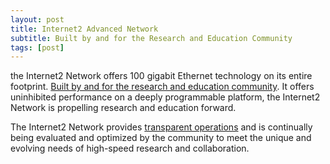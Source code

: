 ```yaml
---
layout: post
title: Internet2 Advanced Network
subtitle: Built by and for the Research and Education Community
tags: [post]
---
```


the Internet2 Network offers 100 gigabit Ethernet technology on its entire footprint.
[Built by and for the research and education community](https://www.internet2.edu/products-services/advanced-networking/). It offers uninhibited performance on a deeply programmable platform, the Internet2 Network is propelling research and education forward.

The Internet2 Network provides [transparent operations](https://www.internet2.edu/products-services/advanced-networking/transparent-operations/) and is continually being evaluated and optimized by the community to meet the unique and evolving needs of high-speed research and collaboration. 

